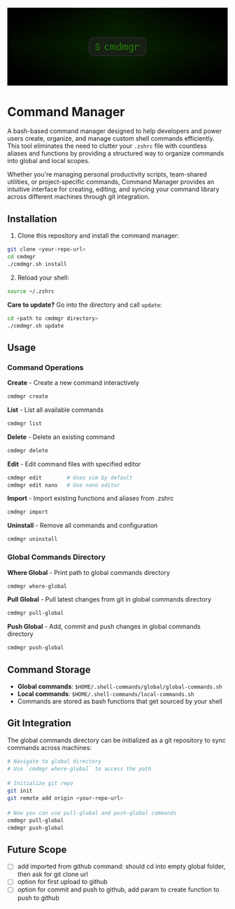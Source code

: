 <p align="center">
    <img src="cmdmgr.png" width="1000" alt="cmdmgr"/>
</p>

# Command Manager

A bash-based command manager designed to help developers and power users create, organize, and manage custom shell commands efficiently. This tool eliminates the need to clutter your `.zshrc` file with countless aliases and functions by providing a structured way to organize commands into global and local scopes.

Whether you're managing personal productivity scripts, team-shared utilities, or project-specific commands, Command Manager provides an intuitive interface for creating, editing, and syncing your command library across different machines through git integration.

## Installation

1. Clone this repository and install the command manager:
```bash
git clone <your-repo-url>
cd cmdmgr
./cmdmgr.sh install
```

2. Reload your shell:
```bash
source ~/.zshrc
```

**Care to update?** Go into the directory and call `update`:
```bash
cd <path to cmdmgr directory>
./cmdmgr.sh update
```

## Usage

### Command Operations

**Create** - Create a new command interactively
```bash
cmdmgr create
```

**List** - List all available commands
```bash
cmdmgr list
```

**Delete** - Delete an existing command
```bash
cmdmgr delete
```

**Edit** - Edit command files with specified editor
```bash
cmdmgr edit        # Uses vim by default
cmdmgr edit nano   # Use nano editor
```

**Import** - Import existing functions and aliases from .zshrc
```bash
cmdmgr import
```

**Uninstall** - Remove all commands and configuration
```bash
cmdmgr uninstall
```

### Global Commands Directory

**Where Global** - Print path to global commands directory
```bash
cmdmgr where-global
```

**Pull Global** - Pull latest changes from git in global commands directory
```bash
cmdmgr pull-global
```

**Push Global** - Add, commit and push changes in global commands directory
```bash
cmdmgr push-global
```

## Command Storage

- **Global commands**: `$HOME/.shell-commands/global/global-commands.sh`
- **Local commands**: `$HOME/.shell-commands/local-commands.sh`
- Commands are stored as bash functions that get sourced by your shell

## Git Integration

The global commands directory can be initialized as a git repository to sync commands across machines:

```bash
# Navigate to global directory
# Use `cmdmgr where-global` to access the path

# Initialize git repo
git init
git remote add origin <your-repo-url>

# Now you can use pull-global and push-global commands
cmdmgr pull-global
cmdmgr push-global
```

## Future Scope
- [ ] add imported from github command: should cd into empty global folder, then ask for git clone url
- [ ] option for first upload to github
- [ ] option for commit and push to github, add param to create function to push to github